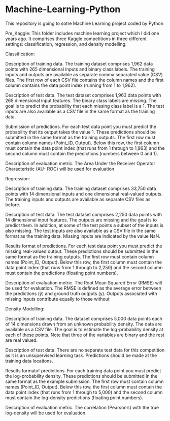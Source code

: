 # Machine-Learning-Python
This repository is going to sotre Machine Learning project coded by Python

Pre_Kaggle:
This folder includes machine learning project which I did one years ago.
It comprises three Kaggle competitions in three different settings: classification, regression,
and density modelling.

Classification:

Description of training data. The training dataset comprises 1,962 data points with 265
dimensional inputs and binary class labels. The training inputs and outputs are available as
separate comma separated value (CSV) files. The first row of each CSV file contains the column
names and the first column contains the data point index (running from 1 to 1,962).

Description of test data. The test dataset comprises 1,963 data points with 265 dimensional
input features. The binary class labels are missing. The goal is to predict the probability that
each missing class label is a 1. The test inputs are also available as a CSV file in the same
format as the training data.

Submission of predictions. For each test data point you must predict the probability that its
output takes the value 1. These predictions should be submitted in the same format as the
training outputs. The first row must contain column names (Point_ID, Output). Below this
row, the first column must contain the data point index (that runs from 1 through to 1,963)
and the second column must contain the predictions (numbers between 0 and 1).

Description of evaluation metric. The Area Under the Receiver Operator Characteristic (AU-
ROC) will be used for evaluation 

Regression:

Description of training data. The training dataset comprises 33,750 data points with 14
dimensional inputs and one dimensional real-valued outputs. The training inputs and outputs
are available as separate CSV files as before.

Description of test data. The test dataset comprises 2,250 data points with 14 dimensional
input features. The outputs are missing and the goal is to predict them. In addition, at some
of the test points a subset of the inputs is also missing. The test inputs are also available as
a CSV file in the same format as the training data. Missing inputs are indicated by the value
NaN.

Results format of predictions. For each test data point you must predict the missing real-valued
output. These predictions should be submitted in the same format as the training outputs.
The first row must contain column names (Point_ID, Output). Below this row, the first
column must contain the data point index (that runs from 1 through to 2,250) and the second
column must contain the predictions (floating point numbers).

Description of evaluation metric. The Root Mean Squared Error (RMSE) will be used for
evaluation. The RMSE is defined as the average error between the predictions (ŷ) and ground truth outputs (y).
Outputs associated with missing inputs contribute equally to those without

Density Modelling:

Description of training data. The dataset comprises 5,000 data points each of 14 dimensions
drawn from an unknown probability density. The data are available as a CSV file. The goal is
to estimate the log-probability density at each of these points. Note that three of the variables
are binary and the rest are real valued.

Description of test data. There are no separate test data for this competition as it is an
unsupervised learning task. Predictions should be made at the training data locations.

Results formatof predictions. For each training data point you must predict the log-probability
density. These predictions should be submitted in the same format as the example submission.
The first row must contain column names (Point_ID, Output). Below this row, the first column
must contain the data point index (that runs from 1 through to 5,000) and the second column
must contain the log-density predictions (floating point numbers).

Description of evaluation metric. The correlation (Pearson’s) with the true log-density will
be used for evaluation.
